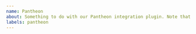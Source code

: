 ```yaml
---
name: Pantheon 
about: Something to do with our Pantheon integration plugin. Note that this issue will get transferred over to `lando/pantheon`
labels: pantheon
---
```

